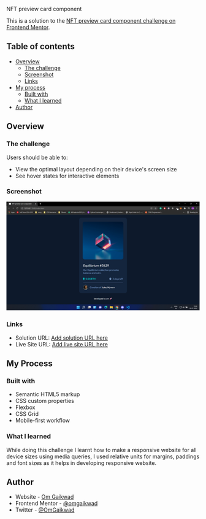 NFT preview card component

This is a solution to the [NFT preview card component challenge on Frontend Mentor](https://www.frontendmentor.io/challenges/nft-preview-card-component-SbdUL_w0U).

## Table of contents

- [Overview](#overview)
  - [The challenge](#the-challenge)
  - [Screenshot](#screenshot)
  - [Links](#links)
- [My process](#my-process)
  - [Built with](#built-with)
  - [What I learned](#what-i-learned)
- [Author](#author)

## Overview

### The challenge

Users should be able to:

- View the optimal layout depending on their device's screen size
- See hover states for interactive elements

### Screenshot

![image](./images/nft-card-ss.png)

### Links

- Solution URL: [Add solution URL here](https://your-solution-url.com)
- Live Site URL: [Add live site URL here](https://your-live-site-url.com)

## My Process

### Built with

- Semantic HTML5 markup
- CSS custom properties
- Flexbox
- CSS Grid
- Mobile-first workflow

### What I learned

While doing this challenge I learnt how to make a responsive website for all device sizes using media queries, I used relative units for margins, paddings and font sizes as it helps in developing responsive website.

## Author

- Website - [Om Gaikwad](https://omgaikwad.netlify.com/)
- Frontend Mentor - [@omgaikwad](https://www.frontendmentor.io/profile/omgaikwad)
- Twitter - [@OmGaikwad](https://twitter.com/OmGaikwad_)
